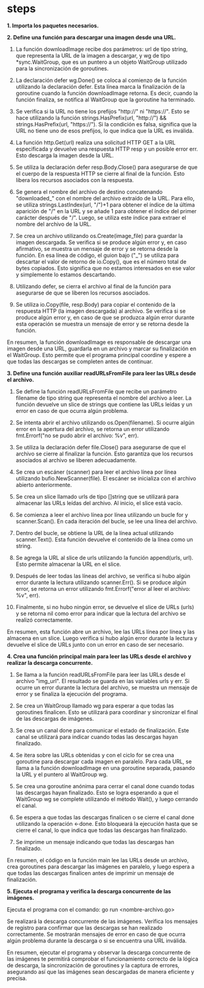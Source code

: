# steps

**1. Importa los paquetes necesarios.**

**2. Define una función para descargar una imagen desde una URL.**

1. La función downloadImage recibe dos parámetros: url de tipo string, que representa la URL de la imagen a descargar, y wg
de tipo *sync.WaitGroup, que es un puntero a un objeto WaitGroup utilizado para la sincronización de goroutines.

2. La declaración defer wg.Done() se coloca al comienzo de la función utilizando la declaración defer. Esta línea marca la
finalización de la goroutine cuando la función downloadImage retorna. Es decir, cuando la función finaliza, se notifica
al WaitGroup que la goroutine ha terminado.

3. Se verifica si la URL no tiene los prefijos "http://" ni "https://".
Esto se hace utilizando la función strings.HasPrefix(url, "http://") && strings.HasPrefix(url, "https://").
Si la condición es falsa, significa que la URL no tiene uno de esos prefijos, lo que indica que la URL es inválida.

4. La función http.Get(url) realiza una solicitud HTTP GET a la URL especificada y devuelve una respuesta HTTP resp y un
posible error err. Esto descarga la imagen desde la URL.

5. Se utiliza la declaración defer resp.Body.Close() para asegurarse de que el cuerpo de la respuesta HTTP se cierre al
final de la función. Esto libera los recursos asociados con la respuesta.

6. Se genera el nombre del archivo de destino concatenando "downloaded_" con el nombre del archivo extraído de la URL.
Para ello, se utiliza strings.LastIndex(url, "/")+1 para obtener el índice de la última aparición de "/" en la URL y
se añade 1 para obtener el índice del primer carácter después de "/". Luego, se utiliza este índice para extraer el
nombre del archivo de la URL.

7. Se crea un archivo utilizando os.Create(image_file) para guardar la imagen descargada. Se verifica si se produce algún
error y, en caso afirmativo, se muestra un mensaje de error y se retorna desde la función.
En esa línea de código, el guion bajo ("_") se utiliza para descartar el valor de retorno de io.Copy(), que es el número
total de bytes copiados. Esto significa que no estamos interesados en ese valor y simplemente lo estamos descartando.

8. Utilizando defer, se cierra el archivo al final de la función para asegurarse de que se liberen los recursos asociados.

9. Se utiliza io.Copy(file, resp.Body) para copiar el contenido de la respuesta HTTP (la imagen descargada) al archivo. Se verifica si se produce
algún error y, en caso de que se produzca algún error durante esta operación se muestra un mensaje de error y se retorna desde la función.

En resumen, la función downloadImage es responsable de descargar una imagen desde una URL, guardarla en un archivo y marcar su finalización en el
WaitGroup. Esto permite que el programa principal coordine y espere a que todas las descargas se completen antes de continuar.

**3. Define una función auxiliar readURLsFromFile para leer las URLs desde el archivo.**

1. Se define la función readURLsFromFile que recibe un parámetro filename de tipo string que representa el nombre del archivo a leer. La función devuelve
un slice de strings que contiene las URLs leídas y un error en caso de que ocurra algún problema.

2. Se intenta abrir el archivo utilizando os.Open(filename). Si ocurre algún error en la apertura del archivo, se retorna un error utilizando fmt.Errorf("no se pudo abrir el archivo: %v", err).

3. Se utiliza la declaración defer file.Close() para asegurarse de que el archivo se cierre al finalizar la función. Esto garantiza que los recursos asociados al archivo se liberen adecuadamente.

4. Se crea un escáner (scanner) para leer el archivo línea por línea utilizando bufio.NewScanner(file). El escáner se inicializa con el archivo abierto anteriormente.

5. Se crea un slice llamado urls de tipo []string que se utilizará para almacenar las URLs leídas del archivo. Al inicio, el slice está vacío.

6. Se comienza a leer el archivo línea por línea utilizando un bucle for y scanner.Scan(). En cada iteración del bucle, se lee una línea del archivo.

7. Dentro del bucle, se obtiene la URL de la línea actual utilizando scanner.Text(). Esta función devuelve el contenido de la línea como un string.

8. Se agrega la URL al slice de urls utilizando la función append(urls, url). Esto permite almacenar la URL en el slice.

9. Después de leer todas las líneas del archivo, se verifica si hubo algún error durante la lectura utilizando scanner.Err(). Si se produce algún error, se retorna un error 
utilizando fmt.Errorf("error al leer el archivo: %v", err).

10. Finalmente, si no hubo ningún error, se devuelve el slice de URLs (urls) y se retorna nil como error para indicar que la lectura del archivo se realizó correctamente.

En resumen, esta función abre un archivo, lee las URLs línea por línea y las almacena en un slice. 
Luego verifica si hubo algún error durante la lectura y devuelve el slice de URLs junto con un error en caso de ser necesario.

**4. Crea una función principal main para leer las URLs desde el archivo y realizar la descarga concurrente.**

1. Se llama a la función readURLsFromFile para leer las URLs desde el archivo "img_url". El resultado se guarda en las variables urls y err.
Si ocurre un error durante la lectura del archivo, se muestra un mensaje de error y se finaliza la ejecución del programa.

2. Se crea un WaitGroup llamado wg para esperar a que todas las goroutines finalicen. Esto se utilizará para coordinar y sincronizar el final de las 
descargas de imágenes.

3. Se crea un canal done para comunicar el estado de finalización. Este canal se utilizará para indicar cuando todas las descargas hayan finalizado.

4. Se itera sobre las URLs obtenidas y con el ciclo for se crea una goroutine para descargar cada imagen en paralelo.
Para cada URL, se llama a la función downloadImage en una goroutine separada, pasando la URL y el puntero al WaitGroup wg.

5. Se crea una goroutine anónima para cerrar el canal done cuando todas las descargas hayan finalizado. Esto se logra esperando a que el WaitGroup wg se 
complete utilizando el método Wait(), y luego cerrando el canal.

6. Se espera a que todas las descargas finalicen o se cierre el canal done utilizando la operación <-done. Esto bloqueará la ejecución hasta que se cierre 
el canal, lo que indica que todas las descargas han finalizado.

7. Se imprime un mensaje indicando que todas las descargas han finalizado.

En resumen, el código en la función main lee las URLs desde un archivo, crea goroutines para descargar las imágenes en paralelo, y luego espera a que 
todas las descargas finalicen antes de imprimir un mensaje de finalización.

**5. Ejecuta el programa y verifica la descarga concurrente de las imágenes.**

Ejecuta el programa con el comando: go run <nombre-archivo.go>

Se realizará la descarga concurrente de las imágenes.
Verifica los mensajes de registro para confirmar que las descargas se han realizado correctamente.
Se mostrarán mensajes de error en caso de que ocurra algún problema durante la descarga o si se encuentra una URL inválida.

En resumen, ejecutar el programa y observar la descarga concurrente de las imágenes te permitirá comprobar el funcionamiento correcto de la lógica de descarga,
la sincronización de goroutines y la captura de errores, asegurando así que las imágenes sean descargadas de manera eficiente y precisa.
